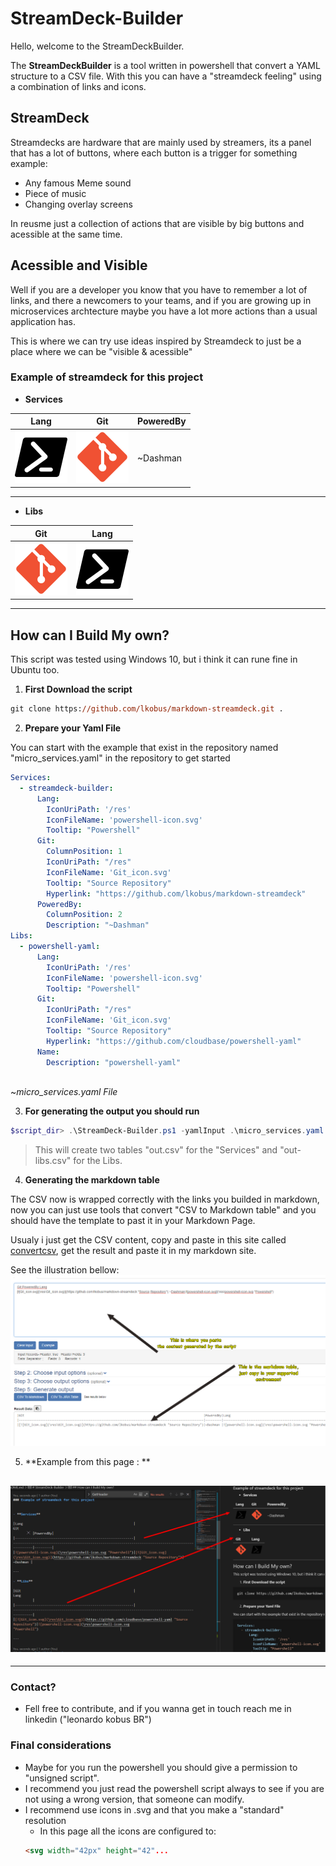 # StreamDeck-Builder

Hello, welcome to the StreamDeckBuilder.

The **StreamDeckBuilder** is a tool written in powershell that convert a YAML structure to a CSV file. With this you can have a "streamdeck feeling" using a combination of links and icons.

## StreamDeck  

Streamdecks are hardware that are mainly used by streamers, its a panel that has a lot of buttons, where each button is a trigger for something example:
* Any famous Meme sound
* Piece of music
* Changing overlay screens

In reusme just a collection of actions that are visible by big buttons and acessible at the same time. 

## Acessible and Visible 

Well if you are a developer you know that you have to remember a lot of links, and there a newcomers to your teams, and if you are growing up in microservices archtecture maybe you have a lot more actions than a usual application has.

This is where we can try use ideas inspired by Streamdeck to just be a place where we can be "visible & acessible"

### Example of streamdeck for this project


- **Services**

|Lang                                                         |Git                                                                                                    |PoweredBy|
|-------------------------------------------------------------|-------------------------------------------------------------------------------------------------------|---------|
|![powershell-icon.svg](\res\powershell-icon.svg "Powershell")|[![Git_icon.svg](\res\Git_icon.svg)](https://github.com/lkobus/markdown-streamdeck "Source Repository")|~Dashman |

---

- **Libs**

|Git                                                          |Lang                                                                                                   |
|-------------------------------------------------------------|-------------------------------------------------------------------------------------------------------|
|[![Git_icon.svg](\res\Git_icon.svg)](https://github.com/cloudbase/powershell-yaml "Source Repository")|![powershell-icon.svg](\res\powershell-icon.svg "Powershell")                                          |

---

## How can I Build My own?

This script was tested using Windows 10, but i think it can rune fine in Ubuntu too.


1. **First Download the script**

```ps
git clone https://github.com/lkobus/markdown-streamdeck.git .
```
2. **Prepare your Yaml File**

You can start with the example that exist in the repository named "micro_services.yaml" in the repository to get started
```yaml
Services:
  - streamdeck-builder:
      Lang:        
        IconUriPath: '/res'
        IconFileName: 'powershell-icon.svg'
        Tooltip: "Powershell"      
      Git:
        ColumnPosition: 1
        IconUriPath: "/res"
        IconFileName: 'Git_icon.svg'
        Tooltip: "Source Repository"
        Hyperlink: "https://github.com/lkobus/markdown-streamdeck"
      PoweredBy:       
        ColumnPosition: 2
        Description: "~Dashman"  
Libs:
  - powershell-yaml:
      Lang:
        IconUriPath: '/res'
        IconFileName: 'powershell-icon.svg'
        Tooltip: "Powershell"       
      Git:      
        IconUriPath: "/res"
        IconFileName: 'Git_icon.svg'
        Tooltip: "Source Repository"
        Hyperlink: "https://github.com/cloudbase/powershell-yaml"
      Name:
        Description: "powershell-yaml"
      
```
~*micro_services.yaml File*


3. **For generating the output you should run**

```ps1
$script_dir> .\StreamDeck-Builder.ps1 -yamlInput .\micro_services.yaml -outputCsv .\out.csv
```

> This will create two tables "out.csv" for the "Services" and "out-libs.csv" for the Libs.

4. **Generating the markdown table**

The CSV now is wrapped correctly with the links you builded in markdown, now you can just use tools that convert "CSV to Markdown table" and you should have the template to past it in your Markdown Page.

Usualy i just get the CSV content, copy and paste in this site called [convertcsv](https://www.convertcsv.com/csv-to-markdown.htm), get the result and paste it in my markdown site.

See the illustration bellow:
![to-markdown.png](res/to-markdown.png)


5. **Example from this page : **

![usage-in-this-site.png](res/usage-in-this-site.png)
---

---




### Contact?

- Fell free to contribute, and if you wanna get in touch reach me in linkedin ("leonardo kobus BR")

### Final considerations
- Maybe for you run the powershell you should give a permission to "unsigned script". 
- I recommend you just read the powershell script always to see if you are not using a wrong version, that someone can modify.
- I recommend use icons in .svg and that you make a "standard" resolution
  - In this page all the icons are configured to: 
  ```html  
  <svg width="42px" height="42"...
  ```